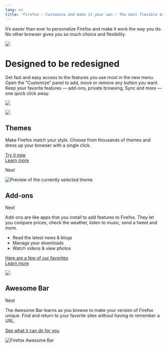```yaml
---
lang: en
title: 'Firefox — Customize and make it your own — The most flexible browser on the Web — Mozilla'
---
```


It’s easier than ever to personalize Firefox and make it work the way you do.  
No other browser gives you so much choice and flexibility.

![][1]

Designed to be redesigned
=========================

Get fast and easy access to the features you use most in the new menu. Open the “Customize” panel to add, move or remove any button you want. Keep your favorite features — add-ons, private browsing, Sync and more — one quick click away.

![][2]

![][3]

Themes
------

Make Firefox match your style. Choose from thousands of themes and dress up your browser with a single click.

[Try it now][]  
[Learn more]

Next

![Preview of the currently selected theme]

Add-ons
-------

Next

Add-ons are like apps that you install to add features to Firefox. They let you compare prices, check the weather, listen to music, send a tweet and more.

-   Read the latest news & blogs
-   Manage your downloads
-   Watch videos & view photos

[Here are a few of our favorites][]  
[Learn more][4]

![][5]

Awesome Bar
-----------

Next

The Awesome Bar learns as you browse to make your version of Firefox unique. Find and return to your favorite sites without having to remember a URL.

[See what it can do for you]

![Firefox Awesome Bar]

  [1]: https://mozorg.cdn.mozilla.net/media/img/firefox/desktop/customize/animations/flexible-top-fallback.c960365ba781.png
  [2]: //mozorg.cdn.mozilla.net/media/img/firefox/desktop/customize/designed-redesigned.fbd3ee9402e6.png
  [3]: https://mozorg.cdn.mozilla.net/media/img/firefox/desktop/customize/animations/flexible-bottom-fallback.cafd48a3d0a4.png
  [Try it now]: https://addons.mozilla.org/firefox/themes/
  [Learn more]: https://support.mozilla.org/kb/use-themes-change-look-of-firefox
  [Preview of the currently selected theme]: https://mozorg.cdn.mozilla.net/media/img/firefox/desktop/customize/theme-red.61611c5734ab.png
  [Here are a few of our favorites]: https://addons.mozilla.org/firefox/extensions/?sort=featured
  [4]: https://support.mozilla.org/kb/find-and-install-add-ons-add-features-to-firefox
  [5]: https://mozorg.cdn.mozilla.net/media/img/firefox/desktop/customize/add-ons.63a4b761f822.png
  [See what it can do for you]: https://support.mozilla.org/kb/awesome-bar-find-your-bookmarks-history-and-tabs
  [Firefox Awesome Bar]: https://mozorg.cdn.mozilla.net/media/img/firefox/desktop/customize/awesome-bar.437df162126c.png
